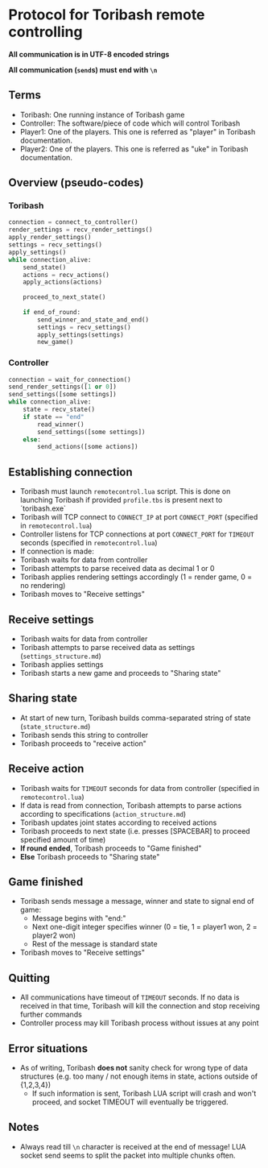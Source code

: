 Protocol for Toribash remote controlling
========================================

**All communication is in UTF-8 encoded strings**

**All communication (`send`s) must end with `\n`**

Terms
-----
* Toribash: One running instance of Toribash game
* Controller: The software/piece of code which will control Toribash
* Player1: One of the players. This one is referred as "player" in Toribash documentation.
* Player2: One of the players. This one is referred as "uke" in Toribash documentation.

Overview (pseudo-codes)
-----------------------
### Toribash
```python
connection = connect_to_controller()
render_settings = recv_render_settings()
apply_render_settings()
settings = recv_settings()
apply_settings()
while connection_alive:
    send_state()
    actions = recv_actions()
    apply_actions(actions)
    
    proceed_to_next_state()
    
    if end_of_round:
        send_winner_and_state_and_end()
        settings = recv_settings()
        apply_settings(settings)
        new_game()
```

### Controller
```python
connection = wait_for_connection()
send_render_settings([1 or 0])
send_settings([some settings])
while connection_alive:
    state = recv_state()
    if state == "end"
        read_winner()
        send_settings([some settings])
    else:
        send_actions([some actions])
```

Establishing connection
-----------------------
* Toribash must launch `remotecontrol.lua` script. This is done on launching Toribash if provided `profile.tbs` is present next to ´toribash.exe`
* Toribash will TCP connect to `CONNECT_IP` at port `CONNECT_PORT` (specified in `remotecontrol.lua`)
* Controller listens for TCP connections at port `CONNECT_PORT` for `TIMEOUT` seconds (specified in `remotecontrol.lua`)
* If connection is made:
* Toribash waits for data from controller
* Toribash attempts to parse received data as decimal 1 or 0
* Toribash applies rendering settings accordingly (1 = render game, 0 = no rendering)
* Toribash moves to "Receive settings"

Receive settings
----------------
* Toribash waits for data from controller
* Toribash attempts to parse received data as settings (`settings_structure.md`)
* Toribash applies settings
* Toribash starts a new game and proceeds to "Sharing state" 

Sharing state
-------------
* At start of new turn, Toribash builds comma-separated string of state (`state_structure.md`)
* Toribash sends this string to controller
* Toribash proceeds to "receive action"

Receive action
--------------
* Toribash waits for `TIMEOUT` seconds for data from controller (specified in `remotecontrol.lua`) 
* If data is read from connection, Toribash attempts to parse actions according to specifications (`action_structure.md`)
* Toribash updates joint states according to received actions
* Toribash proceeds to next state (i.e. presses [SPACEBAR] to proceed specified amount of time)
* __If round ended__, Toribash proceeds to "Game finished"
* __Else__ Toribash proceeds to "Sharing state"

Game finished
-------------
* Toribash sends message a message, winner and state to signal end of game:
  * Message begins with "end:"
  * Next one-digit integer specifies winner (0 = tie, 1 = player1 won, 2 = player2 won)
  * Rest of the message is standard state
* Toribash moves to "Receive settings"

Quitting
--------
* All communications have timeout of `TIMEOUT` seconds. If no data is received in that time,
  Toribash will kill the connection and stop receiving further commands
* Controller process may kill Toribash process without issues at any point

Error situations
----------------
* As of writing, Toribash **does not** sanity check for wrong type of data structures (e.g. too many / not enough items in state, actions outside of {1,2,3,4})
    * If such information is sent, Toribash LUA script will crash and won't proceed, and socket TIMEOUT will eventually be triggered.
    
Notes
-----
* Always read till `\n` character is received at the end of message! LUA socket send 
seems to split the packet into multiple chunks often.
